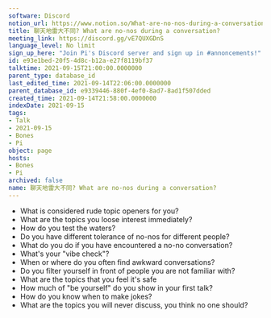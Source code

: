```yaml
---
software: Discord
notion_url: https://www.notion.so/What-are-no-nos-during-a-conversation-e93e1bed20f54d8cb12ae27f8119bf37
title: 聊天地雷大不同? What are no-nos during a conversation?
meeting_link: https://discord.gg/vE7QUXGDnS
language_level: No limit
sign_up_here: "Join Pi's Discord server and sign up in #annoncements!"
id: e93e1bed-20f5-4d8c-b12a-e27f8119bf37
talktime: 2021-09-15T21:00:00.0000000
parent_type: database_id
last_edited_time: 2021-09-14T22:06:00.0000000
parent_database_id: e9339446-880f-4ef0-8ad7-8ad1f507dded
created_time: 2021-09-14T21:58:00.0000000
indexDate: 2021-09-15
tags:
- Talk
- 2021-09-15
- Bones
- Pi
object: page
hosts:
- Bones
- Pi
archived: false
name: 聊天地雷大不同? What are no-nos during a conversation?
---
```



   - What is considered rude topic openers for you?
   - What are the topics you loose interest immediately?
   - How do you test the waters?
   - Do you have different tolerance of no-nos for different people?
   - What do you do if you have encountered a no-no conversation? 
   - What's your "vibe check"?
   - When or where do you often find awkward conversations?
   - Do you filter yourself in front of people you are not familiar with?
   - What are the topics that you feel it's safe
   - How much of "be yourself" do you show in your first talk?
   - How do you know when to make jokes?
   - What are the topics you will never discuss, you think no one should?









